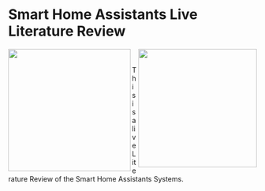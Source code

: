 # Smart Home Assistants Live Literature Review
<img src="https://vtnews.vt.edu/global_assets/images/logo-maroon.svg" width="240" align="right">
<img src="misc/Lab Logo.jpg" width="248" align="left">
<br/>
<br/>
This is a live Literature Review of the Smart Home Assistants Systems.
